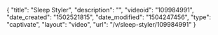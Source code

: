 {
    "title": "Sleep Styler",
    "description": "",
    "videoid": "109984991",
    "date_created": "1502521815",
    "date_modified": "1504247456",
    "type": "captivate",
    "layout": "video",
    "url": "\/v\/sleep-styler\/109984991"
}